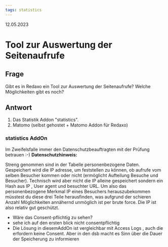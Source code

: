 ```yaml
---
tags: statistics
---
```


12.05.2023

# Tool zur Auswertung der Seitenaufrufe


## Frage

Gibt es in Redaxo ein Tool zur Auswertung der Seitenaufrufe?
Welche Möglichkeiten gibt es noch?


## Antwort

1. Das Statistik Addon "statistics".
2. Matomo (selbst gehostet + Matomo Addon für Redaxo)


### statistics AddOn
Im Zweifelsfalle immer den Datenschutzbeauftragten mit der Prüfung betrauen :-)
**Datenschutzhinweis:**

Streng genommen sind in der Tabelle personenbezogene Daten.  
Gespeichert wird die IP adresse, um feststellen zu können, ob aufrufe vom selben Besucher kommen oder nicht (ermöglicht Aufteilung Besuche und Besucher). Technisch wird aber nicht die IP alleine gespeichert sondern ein Hash aus IP , User agent und besuchter URL. Um also das personenbezogene Merkmal IP eines Besuchers herauszubekommen müsstest du diese drei Teile herausfinden, was aufgrund der schieren Anzahl Möglichkeiten annähernd unmöglich ist per brute force. Die IP ist also relativ gut geschützt.

- Wäre das Consent-pflichtig zu sehen?
- sehe ich auf den ersten blick nicht consentpflichtig
- Die Lösung in diesemAddOn ist vergleichbar mit Access Logs , auch die erfordern keine Consent. Aber in den dsb macht es Sinn über die Dauer der Speicherung zu informieren


